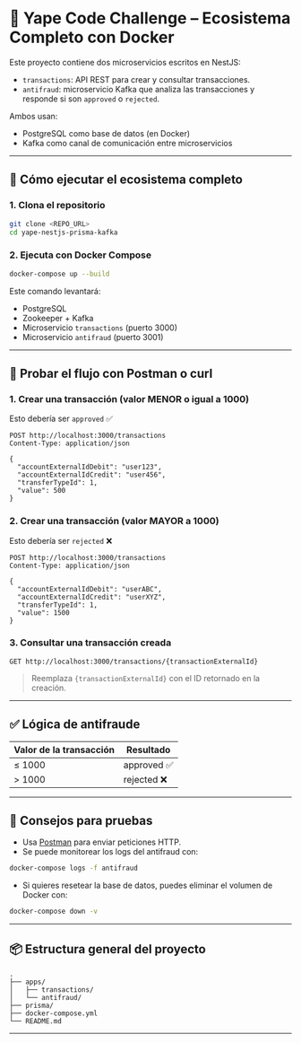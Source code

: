 # 🚀 Yape Code Challenge – Ecosistema Completo con Docker

Este proyecto contiene dos microservicios escritos en NestJS:
- `transactions`: API REST para crear y consultar transacciones.
- `antifraud`: microservicio Kafka que analiza las transacciones y responde si son `approved` o `rejected`.

Ambos usan:
- PostgreSQL como base de datos (en Docker)
- Kafka como canal de comunicación entre microservicios

---

## 🐳 Cómo ejecutar el ecosistema completo

### 1. Clona el repositorio

```bash
git clone <REPO_URL>
cd yape-nestjs-prisma-kafka
```

### 2. Ejecuta con Docker Compose

```bash
docker-compose up --build
```

Este comando levantará:
- PostgreSQL
- Zookeeper + Kafka
- Microservicio `transactions` (puerto 3000)
- Microservicio `antifraud` (puerto 3001)
---

## 🔎 Probar el flujo con Postman o curl

### 1. Crear una transacción (valor MENOR o igual a 1000)

Esto debería ser `approved` ✅

```
POST http://localhost:3000/transactions
Content-Type: application/json

{
  "accountExternalIdDebit": "user123",
  "accountExternalIdCredit": "user456",
  "transferTypeId": 1,
  "value": 500
}
```

### 2. Crear una transacción (valor MAYOR a 1000)

Esto debería ser `rejected` ❌

```
POST http://localhost:3000/transactions
Content-Type: application/json

{
  "accountExternalIdDebit": "userABC",
  "accountExternalIdCredit": "userXYZ",
  "transferTypeId": 1,
  "value": 1500
}
```

### 3. Consultar una transacción creada

```
GET http://localhost:3000/transactions/{transactionExternalId}
```

> Reemplaza `{transactionExternalId}` con el ID retornado en la creación.

---

## ✅ Lógica de antifraude

| Valor de la transacción | Resultado   |
|--------------------------|-------------|
| ≤ 1000                   | approved ✅  |
| > 1000                   | rejected ❌  |

---

## 🧪 Consejos para pruebas

- Usa [Postman](https://www.postman.com/) para enviar peticiones HTTP.
- Se puede monitorear los logs del antifraud con:

```bash
docker-compose logs -f antifraud
```

- Si quieres resetear la base de datos, puedes eliminar el volumen de Docker con:

```bash
docker-compose down -v
```

---

## 📦 Estructura general del proyecto

```
.
├── apps/
│   ├── transactions/
│   └── antifraud/
├── prisma/
├── docker-compose.yml
└── README.md
```

---
